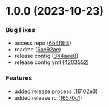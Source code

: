 # 1.0.0 (2023-10-23)


### Bug Fixes

* access repo ([6b4f8f8](https://github.com/gpuente/design-system/commit/6b4f8f8e98fee9e8a93281ea35b535426e18e5d4))
* readme ([6ae92ae](https://github.com/gpuente/design-system/commit/6ae92aee4a90fbec096b93bfd73a23d0f378d9b1))
* release config ([344aee8](https://github.com/gpuente/design-system/commit/344aee8630bc66b7edcf5fb9f9c49a92779f915d))
* release config yml ([4203552](https://github.com/gpuente/design-system/commit/420355283d465b9383a5fa3fa0dab52901f06a4f))


### Features

* added release process ([16102e3](https://github.com/gpuente/design-system/commit/16102e3550c4d126a287c923f77f2c05292b5e13))
* added release rc ([16570c1](https://github.com/gpuente/design-system/commit/16570c152d22772706d38c7528262239f6c663aa))
